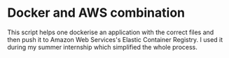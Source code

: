 # Docker and AWS combination

This script helps one dockerise an application with the correct files and then push it to Amazon Web Services's Elastic Container Registry. I used it during my summer internship which simplified the whole process. 
